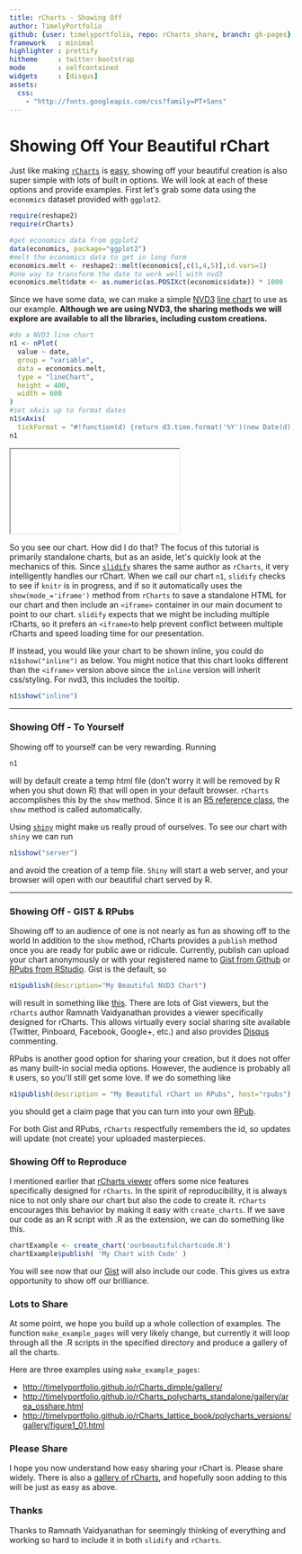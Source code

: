```yaml
---
title: rCharts - Showing Off
author: TimelyPortfolio
github: {user: timelyportfolio, repo: rCharts_share, branch: gh-pages}
framework   : minimal
highlighter : prettify
hitheme     : twitter-bootstrap
mode        : selfcontained
widgets     : [disqus]
assets:
  css: 
    - "http://fonts.googleapis.com/css?family=PT+Sans"
---
```


# Showing Off Your Beautiful rChart
  
<!-- AddThis Smart Layers BEGIN -->
<!-- Go to http://www.addthis.com/get/smart-layers to customize -->
<script type="text/javascript" src="//s7.addthis.com/js/300/addthis_widget.js#pubid=ra-4fdfcfd4773d48d3"></script>
<script type="text/javascript">
  addthis.layers({
    'theme' : 'transparent',
    'share' : {
      'position' : 'left',
      'numPreferredServices' : 5
    }   
  });
</script>
<!-- AddThis Smart Layers END -->





Just like making [`rCharts`](http://rcharts.io/site) is [easy](http://ramnathv.github.io/rCharts/), showing off your beautiful creation is also super simple with lots of built in options.  We will look at each of these options and provide examples.  First let's grab some data using the `economics` dataset provided with `ggplot2`.


```r
require(reshape2)
require(rCharts)

#get economics data from ggplot2
data(economics, package="ggplot2")
#melt the economics data to get in long form
economics.melt <- reshape2::melt(economics[,c(1,4,5)],id.vars=1)
#one way to transform the date to work well with nvd3
economics.melt$date <- as.numeric(as.POSIXct(economics$date)) * 1000
```


Since we have some data, we can make a simple [NVD3](http://nvd3.org) [line chart](http://nvd3.org/ghpages/line.html) to use as our example.  **Although we are using NVD3, the sharing methods we will explore are available to all the libraries, including custom creations.**


```r
#do a NVD3 line chart
n1 <- nPlot(
  value ~ date,
  group = "variable",
  data = economics.melt,
  type = "lineChart",
  height = 400,
  width = 600
)
#set xAxis up to format dates
n1$xAxis(
  tickFormat = "#!function(d) {return d3.time.format('%Y')(new Date(d))}!#")
n1
```

<iframe src=assets/fig/unnamed-chunk-3.html seamless></iframe>


So you see our chart.  How did I do that?  The focus of this tutorial is primarily standalone charts, but as an aside, let's quickly look at the mechanics of this.  Since [`slidify`](http://slidify.org) shares the same author as `rCharts`, it very intelligently handles our rChart.  When we call our chart `n1`, `slidify` checks to see if `knitr` is in progress, and if so it automatically uses the `show(mode_='iframe')` method from `rCharts` to save a standalone HTML for our chart and then include an `<iframe>` container in our main document to point to our chart.  `slidify` expects that we might be including multiple rCharts, so it prefers an `<iframe>`to help prevent conflict between multiple rCharts and speed loading time for our presentation.

If instead, you would like your chart to be shown inline, you could do `n1$show("inline")` as below.  You might notice that this chart looks different than the `<iframe>` version above since the `inline` version will inherit css/styling.  For nvd3, this includes the tooltip.


```r
n1$show("inline")
```


<div id = 'chart5c83da6b55' class = 'rChart nvd3'></div>
<script type='text/javascript'>
 $(document).ready(function(){
      drawchart5c83da6b55()
    });
    function drawchart5c83da6b55(){  
      var opts = {
 "dom": "chart5c83da6b55",
"width":    600,
"height":    400,
"x": "date",
"y": "value",
"group": "variable",
"type": "lineChart",
"id": "chart5c83da6b55" 
},
        data = [{"date":-79142400000,"variable":"psavert","value":9.8},{"date":-76464000000,"variable":"psavert","value":9.8},{"date":-73785600000,"variable":"psavert","value":9},{"date":-71193600000,"variable":"psavert","value":9.8},{"date":-68515200000,"variable":"psavert","value":9.7},{"date":-65923200000,"variable":"psavert","value":9.4},{"date":-63244800000,"variable":"psavert","value":9},{"date":-60566400000,"variable":"psavert","value":9.5},{"date":-58060800000,"variable":"psavert","value":8.9},{"date":-55382400000,"variable":"psavert","value":9.6},{"date":-52790400000,"variable":"psavert","value":9.3},{"date":-50112000000,"variable":"psavert","value":8.9},{"date":-47520000000,"variable":"psavert","value":7.8},{"date":-44841600000,"variable":"psavert","value":7.6},{"date":-42163200000,"variable":"psavert","value":7.6},{"date":-39571200000,"variable":"psavert","value":7.8},{"date":-36892800000,"variable":"psavert","value":7.6},{"date":-34300800000,"variable":"psavert","value":8.1},{"date":-31622400000,"variable":"psavert","value":7.1},{"date":-28944000000,"variable":"psavert","value":6.5},{"date":-26524800000,"variable":"psavert","value":7},{"date":-23846400000,"variable":"psavert","value":6.6},{"date":-21254400000,"variable":"psavert","value":7},{"date":-18576000000,"variable":"psavert","value":7.9},{"date":-15984000000,"variable":"psavert","value":8.7},{"date":-13305600000,"variable":"psavert","value":8.5},{"date":-10627200000,"variable":"psavert","value":8.5},{"date":-8035200000,"variable":"psavert","value":8.3},{"date":-5356800000,"variable":"psavert","value":8.5},{"date":-2764800000,"variable":"psavert","value":8.6},{"date":-86400000,"variable":"psavert","value":8.3},{"date":2592000000,"variable":"psavert","value":8.1},{"date":5011200000,"variable":"psavert","value":8.8},{"date":7689600000,"variable":"psavert","value":10.5},{"date":10281600000,"variable":"psavert","value":9.4},{"date":12960000000,"variable":"psavert","value":8.7},{"date":15552000000,"variable":"psavert","value":10},{"date":18230400000,"variable":"psavert","value":10},{"date":20908800000,"variable":"psavert","value":9.8},{"date":23500800000,"variable":"psavert","value":9.8},{"date":26179200000,"variable":"psavert","value":10.1},{"date":28771200000,"variable":"psavert","value":9.7},{"date":31449600000,"variable":"psavert","value":10},{"date":34128000000,"variable":"psavert","value":9.9},{"date":36547200000,"variable":"psavert","value":10.2},{"date":39225600000,"variable":"psavert","value":9.9},{"date":41817600000,"variable":"psavert","value":10.2},{"date":44496000000,"variable":"psavert","value":11.4},{"date":47088000000,"variable":"psavert","value":10.4},{"date":49766400000,"variable":"psavert","value":10.3},{"date":52444800000,"variable":"psavert","value":9.7},{"date":55036800000,"variable":"psavert","value":9.6},{"date":57715200000,"variable":"psavert","value":9.5},{"date":60307200000,"variable":"psavert","value":9.5},{"date":62985600000,"variable":"psavert","value":9.1},{"date":65664000000,"variable":"psavert","value":9.4},{"date":68169600000,"variable":"psavert","value":8.2},{"date":70848000000,"variable":"psavert","value":8.3},{"date":73440000000,"variable":"psavert","value":8.5},{"date":76118400000,"variable":"psavert","value":7.2},{"date":78710400000,"variable":"psavert","value":8.2},{"date":81388800000,"variable":"psavert","value":8.6},{"date":84067200000,"variable":"psavert","value":8.8},{"date":86659200000,"variable":"psavert","value":9.5},{"date":89337600000,"variable":"psavert","value":10.2},{"date":91929600000,"variable":"psavert","value":10.3},{"date":94608000000,"variable":"psavert","value":9.1},{"date":97286400000,"variable":"psavert","value":9.5},{"date":99705600000,"variable":"psavert","value":9.7},{"date":102384000000,"variable":"psavert","value":10},{"date":104976000000,"variable":"psavert","value":10.2},{"date":107654400000,"variable":"psavert","value":10.7},{"date":110246400000,"variable":"psavert","value":10.2},{"date":112924800000,"variable":"psavert","value":11},{"date":115603200000,"variable":"psavert","value":10.2},{"date":118195200000,"variable":"psavert","value":11.5},{"date":120873600000,"variable":"psavert","value":11.6},{"date":123465600000,"variable":"psavert","value":12},{"date":126144000000,"variable":"psavert","value":11.6},{"date":128822400000,"variable":"psavert","value":11.4},{"date":131241600000,"variable":"psavert","value":10.6},{"date":133920000000,"variable":"psavert","value":10.2},{"date":136512000000,"variable":"psavert","value":10},{"date":139190400000,"variable":"psavert","value":10.2},{"date":141782400000,"variable":"psavert","value":10.6},{"date":144460800000,"variable":"psavert","value":9.5},{"date":147139200000,"variable":"psavert","value":10.2},{"date":149731200000,"variable":"psavert","value":10.7},{"date":152409600000,"variable":"psavert","value":11.1},{"date":155001600000,"variable":"psavert","value":11.1},{"date":157680000000,"variable":"psavert","value":10.3},{"date":160358400000,"variable":"psavert","value":9.5},{"date":162777600000,"variable":"psavert","value":9.7},{"date":165456000000,"variable":"psavert","value":11.3},{"date":168048000000,"variable":"psavert","value":14.6},{"date":170726400000,"variable":"psavert","value":11.4},{"date":173318400000,"variable":"psavert","value":9.7},{"date":175996800000,"variable":"psavert","value":10.1},{"date":178675200000,"variable":"psavert","value":10.2},{"date":181267200000,"variable":"psavert","value":10.7},{"date":183945600000,"variable":"psavert","value":10},{"date":186537600000,"variable":"psavert","value":9.3},{"date":189216000000,"variable":"psavert","value":9.2},{"date":191894400000,"variable":"psavert","value":9.9},{"date":194400000000,"variable":"psavert","value":9.8},{"date":197078400000,"variable":"psavert","value":9.4},{"date":199670400000,"variable":"psavert","value":10.1},{"date":202348800000,"variable":"psavert","value":9.2},{"date":204940800000,"variable":"psavert","value":9.5},{"date":207619200000,"variable":"psavert","value":9.6},{"date":210297600000,"variable":"psavert","value":9.3},{"date":212889600000,"variable":"psavert","value":9},{"date":215568000000,"variable":"psavert","value":9.4},{"date":218160000000,"variable":"psavert","value":8.4},{"date":220838400000,"variable":"psavert","value":8.5},{"date":223516800000,"variable":"psavert","value":7.1},{"date":225936000000,"variable":"psavert","value":8.4},{"date":228614400000,"variable":"psavert","value":8.4},{"date":231206400000,"variable":"psavert","value":8.3},{"date":233884800000,"variable":"psavert","value":8.7},{"date":236476800000,"variable":"psavert","value":8.6},{"date":239155200000,"variable":"psavert","value":9},{"date":241833600000,"variable":"psavert","value":9.3},{"date":244425600000,"variable":"psavert","value":9.4},{"date":247104000000,"variable":"psavert","value":9.4},{"date":249696000000,"variable":"psavert","value":9.4},{"date":252374400000,"variable":"psavert","value":9.9},{"date":255052800000,"variable":"psavert","value":9.1},{"date":257472000000,"variable":"psavert","value":9.1},{"date":260150400000,"variable":"psavert","value":8.9},{"date":262742400000,"variable":"psavert","value":8.5},{"date":265420800000,"variable":"psavert","value":8.1},{"date":268012800000,"variable":"psavert","value":9.1},{"date":270691200000,"variable":"psavert","value":8.5},{"date":273369600000,"variable":"psavert","value":8.8},{"date":275961600000,"variable":"psavert","value":8.9},{"date":278640000000,"variable":"psavert","value":8.8},{"date":281232000000,"variable":"psavert","value":8.7},{"date":283910400000,"variable":"psavert","value":9.4},{"date":286588800000,"variable":"psavert","value":9.3},{"date":289008000000,"variable":"psavert","value":9.5},{"date":291686400000,"variable":"psavert","value":9.2},{"date":294278400000,"variable":"psavert","value":8.8},{"date":296956800000,"variable":"psavert","value":8.4},{"date":299548800000,"variable":"psavert","value":9.1},{"date":302227200000,"variable":"psavert","value":8.3},{"date":304905600000,"variable":"psavert","value":7.9},{"date":307497600000,"variable":"psavert","value":8.7},{"date":310176000000,"variable":"psavert","value":8.8},{"date":312768000000,"variable":"psavert","value":9.3},{"date":315446400000,"variable":"psavert","value":9.3},{"date":318124800000,"variable":"psavert","value":9.6},{"date":320630400000,"variable":"psavert","value":9.7},{"date":323308800000,"variable":"psavert","value":10.1},{"date":325900800000,"variable":"psavert","value":10},{"date":328579200000,"variable":"psavert","value":9.7},{"date":331171200000,"variable":"psavert","value":9.8},{"date":333849600000,"variable":"psavert","value":9.8},{"date":336528000000,"variable":"psavert","value":10.3},{"date":339120000000,"variable":"psavert","value":10.4},{"date":341798400000,"variable":"psavert","value":10.9},{"date":344390400000,"variable":"psavert","value":10.7},{"date":347068800000,"variable":"psavert","value":9.9},{"date":349747200000,"variable":"psavert","value":9.8},{"date":352166400000,"variable":"psavert","value":9.7},{"date":354844800000,"variable":"psavert","value":9.8},{"date":357436800000,"variable":"psavert","value":10},{"date":360115200000,"variable":"psavert","value":9.9},{"date":362707200000,"variable":"psavert","value":11.4},{"date":365385600000,"variable":"psavert","value":11.2},{"date":368064000000,"variable":"psavert","value":11.7},{"date":370656000000,"variable":"psavert","value":12.5},{"date":373334400000,"variable":"psavert","value":12.5},{"date":375926400000,"variable":"psavert","value":11.7},{"date":378604800000,"variable":"psavert","value":11.9},{"date":381283200000,"variable":"psavert","value":11.3},{"date":383702400000,"variable":"psavert","value":11.5},{"date":386380800000,"variable":"psavert","value":12.2},{"date":388972800000,"variable":"psavert","value":11.6},{"date":391651200000,"variable":"psavert","value":11.5},{"date":394243200000,"variable":"psavert","value":11.9},{"date":396921600000,"variable":"psavert","value":11.7},{"date":399600000000,"variable":"psavert","value":10.8},{"date":402192000000,"variable":"psavert","value":10.3},{"date":404870400000,"variable":"psavert","value":9.9},{"date":407462400000,"variable":"psavert","value":9.7},{"date":410140800000,"variable":"psavert","value":9.9},{"date":412819200000,"variable":"psavert","value":10},{"date":415238400000,"variable":"psavert","value":9.5},{"date":417916800000,"variable":"psavert","value":9.1},{"date":420508800000,"variable":"psavert","value":8.9},{"date":423187200000,"variable":"psavert","value":8.1},{"date":425779200000,"variable":"psavert","value":8.6},{"date":428457600000,"variable":"psavert","value":8},{"date":431136000000,"variable":"psavert","value":8.5},{"date":433728000000,"variable":"psavert","value":8.6},{"date":436406400000,"variable":"psavert","value":9.2},{"date":438998400000,"variable":"psavert","value":9.1},{"date":441676800000,"variable":"psavert","value":9.4},{"date":444355200000,"variable":"psavert","value":10.8},{"date":446860800000,"variable":"psavert","value":10.6},{"date":449539200000,"variable":"psavert","value":10.8},{"date":452131200000,"variable":"psavert","value":10.5},{"date":454809600000,"variable":"psavert","value":10.6},{"date":457401600000,"variable":"psavert","value":11.4},{"date":460080000000,"variable":"psavert","value":11.3},{"date":462758400000,"variable":"psavert","value":11.2},{"date":465350400000,"variable":"psavert","value":11.4},{"date":468028800000,"variable":"psavert","value":10.6},{"date":470620800000,"variable":"psavert","value":11},{"date":473299200000,"variable":"psavert","value":10.3},{"date":475977600000,"variable":"psavert","value":9.1},{"date":478396800000,"variable":"psavert","value":8.7},{"date":481075200000,"variable":"psavert","value":10.1},{"date":483667200000,"variable":"psavert","value":11.1},{"date":486345600000,"variable":"psavert","value":9.5},{"date":488937600000,"variable":"psavert","value":8.9},{"date":491616000000,"variable":"psavert","value":8},{"date":494294400000,"variable":"psavert","value":6.8},{"date":496886400000,"variable":"psavert","value":8.9},{"date":499564800000,"variable":"psavert","value":8.5},{"date":502156800000,"variable":"psavert","value":8.3},{"date":504835200000,"variable":"psavert","value":8.2},{"date":507513600000,"variable":"psavert","value":8.9},{"date":509932800000,"variable":"psavert","value":9.5},{"date":512611200000,"variable":"psavert","value":9.1},{"date":515203200000,"variable":"psavert","value":8.7},{"date":517881600000,"variable":"psavert","value":8.9},{"date":520473600000,"variable":"psavert","value":8.6},{"date":523152000000,"variable":"psavert","value":8.3},{"date":525830400000,"variable":"psavert","value":6.4},{"date":528422400000,"variable":"psavert","value":7.5},{"date":531100800000,"variable":"psavert","value":8.1},{"date":533692800000,"variable":"psavert","value":5.9},{"date":536371200000,"variable":"psavert","value":8.8},{"date":539049600000,"variable":"psavert","value":7.6},{"date":541468800000,"variable":"psavert","value":7.7},{"date":544147200000,"variable":"psavert","value":3.5},{"date":546739200000,"variable":"psavert","value":7.2},{"date":549417600000,"variable":"psavert","value":6.7},{"date":552009600000,"variable":"psavert","value":6.5},{"date":554688000000,"variable":"psavert","value":6.2},{"date":557366400000,"variable":"psavert","value":6.7},{"date":559958400000,"variable":"psavert","value":7.4},{"date":562636800000,"variable":"psavert","value":7.6},{"date":565228800000,"variable":"psavert","value":7.7},{"date":567907200000,"variable":"psavert","value":7},{"date":570585600000,"variable":"psavert","value":7.5},{"date":573091200000,"variable":"psavert","value":7.2},{"date":575769600000,"variable":"psavert","value":7.6},{"date":578361600000,"variable":"psavert","value":7.2},{"date":581040000000,"variable":"psavert","value":7.3},{"date":583632000000,"variable":"psavert","value":7.5},{"date":586310400000,"variable":"psavert","value":7.2},{"date":588988800000,"variable":"psavert","value":7.5},{"date":591580800000,"variable":"psavert","value":7.2},{"date":594259200000,"variable":"psavert","value":7},{"date":596851200000,"variable":"psavert","value":7.2},{"date":599529600000,"variable":"psavert","value":7.6},{"date":602208000000,"variable":"psavert","value":7.9},{"date":604627200000,"variable":"psavert","value":8.3},{"date":607305600000,"variable":"psavert","value":7.3},{"date":609897600000,"variable":"psavert","value":7},{"date":612576000000,"variable":"psavert","value":7.1},{"date":615168000000,"variable":"psavert","value":7.1},{"date":617846400000,"variable":"psavert","value":6.4},{"date":620524800000,"variable":"psavert","value":6.6},{"date":623116800000,"variable":"psavert","value":6.8},{"date":625795200000,"variable":"psavert","value":7.2},{"date":628387200000,"variable":"psavert","value":6.5},{"date":631065600000,"variable":"psavert","value":6.6},{"date":633744000000,"variable":"psavert","value":7.3},{"date":636163200000,"variable":"psavert","value":7},{"date":638841600000,"variable":"psavert","value":7.3},{"date":641433600000,"variable":"psavert","value":7.2},{"date":644112000000,"variable":"psavert","value":7.1},{"date":646704000000,"variable":"psavert","value":7.2},{"date":649382400000,"variable":"psavert","value":6.7},{"date":652060800000,"variable":"psavert","value":6.7},{"date":654652800000,"variable":"psavert","value":6.6},{"date":657331200000,"variable":"psavert","value":6.7},{"date":659923200000,"variable":"psavert","value":7.3},{"date":662601600000,"variable":"psavert","value":7.9},{"date":665280000000,"variable":"psavert","value":7.5},{"date":667699200000,"variable":"psavert","value":6.6},{"date":670377600000,"variable":"psavert","value":7.1},{"date":672969600000,"variable":"psavert","value":6.9},{"date":675648000000,"variable":"psavert","value":7.4},{"date":678240000000,"variable":"psavert","value":6.8},{"date":680918400000,"variable":"psavert","value":7},{"date":683596800000,"variable":"psavert","value":7.2},{"date":686188800000,"variable":"psavert","value":7.5},{"date":688867200000,"variable":"psavert","value":7.3},{"date":691459200000,"variable":"psavert","value":7.9},{"date":694137600000,"variable":"psavert","value":7.4},{"date":696816000000,"variable":"psavert","value":7.9},{"date":699321600000,"variable":"psavert","value":7.9},{"date":702000000000,"variable":"psavert","value":8},{"date":704592000000,"variable":"psavert","value":7.9},{"date":707270400000,"variable":"psavert","value":7.8},{"date":709862400000,"variable":"psavert","value":7.5},{"date":712540800000,"variable":"psavert","value":7.6},{"date":715219200000,"variable":"psavert","value":6.9},{"date":717811200000,"variable":"psavert","value":7.1},{"date":720489600000,"variable":"psavert","value":7},{"date":723081600000,"variable":"psavert","value":9.4},{"date":725760000000,"variable":"psavert","value":5.8},{"date":728438400000,"variable":"psavert","value":5.6},{"date":730857600000,"variable":"psavert","value":5.6},{"date":733536000000,"variable":"psavert","value":6.4},{"date":736128000000,"variable":"psavert","value":6.3},{"date":738806400000,"variable":"psavert","value":5.9},{"date":741398400000,"variable":"psavert","value":5.4},{"date":744076800000,"variable":"psavert","value":5.6},{"date":746755200000,"variable":"psavert","value":5},{"date":749347200000,"variable":"psavert","value":5},{"date":752025600000,"variable":"psavert","value":5},{"date":754617600000,"variable":"psavert","value":7.6},{"date":757296000000,"variable":"psavert","value":4},{"date":759974400000,"variable":"psavert","value":3.9},{"date":762393600000,"variable":"psavert","value":4.3},{"date":765072000000,"variable":"psavert","value":4.2},{"date":767664000000,"variable":"psavert","value":5.8},{"date":770342400000,"variable":"psavert","value":5.1},{"date":772934400000,"variable":"psavert","value":5.1},{"date":775612800000,"variable":"psavert","value":4.7},{"date":778291200000,"variable":"psavert","value":5},{"date":780883200000,"variable":"psavert","value":5.3},{"date":783561600000,"variable":"psavert","value":5.2},{"date":786153600000,"variable":"psavert","value":5.3},{"date":788832000000,"variable":"psavert","value":5.6},{"date":791510400000,"variable":"psavert","value":5.9},{"date":793929600000,"variable":"psavert","value":5.5},{"date":796608000000,"variable":"psavert","value":4.8},{"date":799200000000,"variable":"psavert","value":4.9},{"date":801878400000,"variable":"psavert","value":4.4},{"date":804470400000,"variable":"psavert","value":4.6},{"date":807148800000,"variable":"psavert","value":4.1},{"date":809827200000,"variable":"psavert","value":4.1},{"date":812419200000,"variable":"psavert","value":4.4},{"date":815097600000,"variable":"psavert","value":3.9},{"date":817689600000,"variable":"psavert","value":3.6},{"date":820368000000,"variable":"psavert","value":4.2},{"date":823046400000,"variable":"psavert","value":4.3},{"date":825552000000,"variable":"psavert","value":4.2},{"date":828230400000,"variable":"psavert","value":3.1},{"date":830822400000,"variable":"psavert","value":4.1},{"date":833500800000,"variable":"psavert","value":4.5},{"date":836092800000,"variable":"psavert","value":4.1},{"date":838771200000,"variable":"psavert","value":4.1},{"date":841449600000,"variable":"psavert","value":4.1},{"date":844041600000,"variable":"psavert","value":3.8},{"date":846720000000,"variable":"psavert","value":3.8},{"date":849312000000,"variable":"psavert","value":3.8},{"date":851990400000,"variable":"psavert","value":3.7},{"date":854668800000,"variable":"psavert","value":3.5},{"date":857088000000,"variable":"psavert","value":3.7},{"date":859766400000,"variable":"psavert","value":3.8},{"date":862358400000,"variable":"psavert","value":4},{"date":865036800000,"variable":"psavert","value":3.9},{"date":867628800000,"variable":"psavert","value":3.3},{"date":870307200000,"variable":"psavert","value":3.3},{"date":872985600000,"variable":"psavert","value":3.6},{"date":875577600000,"variable":"psavert","value":3.5},{"date":878256000000,"variable":"psavert","value":3.7},{"date":880848000000,"variable":"psavert","value":3.8},{"date":883526400000,"variable":"psavert","value":4.6},{"date":886204800000,"variable":"psavert","value":4.6},{"date":888624000000,"variable":"psavert","value":4.7},{"date":891302400000,"variable":"psavert","value":4.7},{"date":893894400000,"variable":"psavert","value":4.4},{"date":896572800000,"variable":"psavert","value":4.4},{"date":899164800000,"variable":"psavert","value":4.5},{"date":901843200000,"variable":"psavert","value":4.3},{"date":904521600000,"variable":"psavert","value":4.2},{"date":907113600000,"variable":"psavert","value":3.9},{"date":909792000000,"variable":"psavert","value":4},{"date":912384000000,"variable":"psavert","value":3.5},{"date":915062400000,"variable":"psavert","value":4},{"date":917740800000,"variable":"psavert","value":3.7},{"date":920160000000,"variable":"psavert","value":3.3},{"date":922838400000,"variable":"psavert","value":2.5},{"date":925430400000,"variable":"psavert","value":2.1},{"date":928108800000,"variable":"psavert","value":2.1},{"date":930700800000,"variable":"psavert","value":1.9},{"date":933379200000,"variable":"psavert","value":1.8},{"date":936057600000,"variable":"psavert","value":1.4},{"date":938649600000,"variable":"psavert","value":2},{"date":941328000000,"variable":"psavert","value":2.1},{"date":943920000000,"variable":"psavert","value":1.6},{"date":946598400000,"variable":"psavert","value":2.9},{"date":949276800000,"variable":"psavert","value":2.4},{"date":951782400000,"variable":"psavert","value":2},{"date":954460800000,"variable":"psavert","value":2.4},{"date":957052800000,"variable":"psavert","value":2.4},{"date":959731200000,"variable":"psavert","value":2.5},{"date":962323200000,"variable":"psavert","value":2.9},{"date":965001600000,"variable":"psavert","value":2.8},{"date":967680000000,"variable":"psavert","value":2.2},{"date":970272000000,"variable":"psavert","value":2.3},{"date":972950400000,"variable":"psavert","value":2.1},{"date":975542400000,"variable":"psavert","value":1.5},{"date":978220800000,"variable":"psavert","value":1.9},{"date":980899200000,"variable":"psavert","value":1.7},{"date":983318400000,"variable":"psavert","value":2},{"date":985996800000,"variable":"psavert","value":1.6},{"date":988588800000,"variable":"psavert","value":1},{"date":991267200000,"variable":"psavert","value":1.1},{"date":993859200000,"variable":"psavert","value":2.4},{"date":996537600000,"variable":"psavert","value":3.7},{"date":999216000000,"variable":"psavert","value":4.2},{"date":1001808000000,"variable":"psavert","value":-0.2},{"date":1004486400000,"variable":"psavert","value":0.7},{"date":1007078400000,"variable":"psavert","value":1.1},{"date":1009756800000,"variable":"psavert","value":2.9},{"date":1012435200000,"variable":"psavert","value":2.8},{"date":1014854400000,"variable":"psavert","value":3},{"date":1017532800000,"variable":"psavert","value":2.6},{"date":1020124800000,"variable":"psavert","value":3.1},{"date":1022803200000,"variable":"psavert","value":2.8},{"date":1025395200000,"variable":"psavert","value":1.9},{"date":1028073600000,"variable":"psavert","value":1.7},{"date":1030752000000,"variable":"psavert","value":2.2},{"date":1033344000000,"variable":"psavert","value":2},{"date":1036022400000,"variable":"psavert","value":1.8},{"date":1038614400000,"variable":"psavert","value":1.5},{"date":1041292800000,"variable":"psavert","value":1.8},{"date":1043971200000,"variable":"psavert","value":2},{"date":1046390400000,"variable":"psavert","value":1.7},{"date":1049068800000,"variable":"psavert","value":2},{"date":1051660800000,"variable":"psavert","value":2.3},{"date":1054339200000,"variable":"psavert","value":2.1},{"date":1056931200000,"variable":"psavert","value":2.8},{"date":1059609600000,"variable":"psavert","value":2.5},{"date":1062288000000,"variable":"psavert","value":1.7},{"date":1064880000000,"variable":"psavert","value":2.1},{"date":1067558400000,"variable":"psavert","value":2.2},{"date":1070150400000,"variable":"psavert","value":2.4},{"date":1072828800000,"variable":"psavert","value":2.1},{"date":1075507200000,"variable":"psavert","value":2.3},{"date":1078012800000,"variable":"psavert","value":2},{"date":1080691200000,"variable":"psavert","value":2.2},{"date":1083283200000,"variable":"psavert","value":1.5},{"date":1085961600000,"variable":"psavert","value":2.1},{"date":1088553600000,"variable":"psavert","value":1.7},{"date":1091232000000,"variable":"psavert","value":2},{"date":1093910400000,"variable":"psavert","value":1.2},{"date":1096502400000,"variable":"psavert","value":1.4},{"date":1099180800000,"variable":"psavert","value":1.2},{"date":1101772800000,"variable":"psavert","value":4.3},{"date":1104451200000,"variable":"psavert","value":0.9},{"date":1107129600000,"variable":"psavert","value":0.6},{"date":1109548800000,"variable":"psavert","value":0.2},{"date":1112227200000,"variable":"psavert","value":-0.4},{"date":1114819200000,"variable":"psavert","value":-0.1},{"date":1117497600000,"variable":"psavert","value":-0.5},{"date":1120089600000,"variable":"psavert","value":-0.9},{"date":1122768000000,"variable":"psavert","value":-3},{"date":1125446400000,"variable":"psavert","value":-0.5},{"date":1128038400000,"variable":"psavert","value":-0.3},{"date":1130716800000,"variable":"psavert","value":-0.3},{"date":1133308800000,"variable":"psavert","value":-0.3},{"date":1135987200000,"variable":"psavert","value":-0.3},{"date":1138665600000,"variable":"psavert","value":-0.3},{"date":1141084800000,"variable":"psavert","value":-0.4},{"date":1143763200000,"variable":"psavert","value":-1},{"date":1146355200000,"variable":"psavert","value":-1.6},{"date":1149033600000,"variable":"psavert","value":-1.5},{"date":1151625600000,"variable":"psavert","value":-1.7},{"date":1154304000000,"variable":"psavert","value":-1.5},{"date":1156982400000,"variable":"psavert","value":-1},{"date":1159574400000,"variable":"psavert","value":-0.8},{"date":1162252800000,"variable":"psavert","value":-0.9},{"date":1164844800000,"variable":"psavert","value":-1.1},{"date":1167523200000,"variable":"psavert","value":-0.9},{"date":1170201600000,"variable":"psavert","value":-1},{"date":1172620800000,"variable":"psavert","value":-0.7},{"date":1175299200000,"variable":"psavert","value":-1.3},{"date":-79142400000,"variable":"uempmed","value":4.5},{"date":-76464000000,"variable":"uempmed","value":4.7},{"date":-73785600000,"variable":"uempmed","value":4.6},{"date":-71193600000,"variable":"uempmed","value":4.9},{"date":-68515200000,"variable":"uempmed","value":4.7},{"date":-65923200000,"variable":"uempmed","value":4.8},{"date":-63244800000,"variable":"uempmed","value":5.1},{"date":-60566400000,"variable":"uempmed","value":4.5},{"date":-58060800000,"variable":"uempmed","value":4.1},{"date":-55382400000,"variable":"uempmed","value":4.6},{"date":-52790400000,"variable":"uempmed","value":4.4},{"date":-50112000000,"variable":"uempmed","value":4.4},{"date":-47520000000,"variable":"uempmed","value":4.5},{"date":-44841600000,"variable":"uempmed","value":4.2},{"date":-42163200000,"variable":"uempmed","value":4.6},{"date":-39571200000,"variable":"uempmed","value":4.8},{"date":-36892800000,"variable":"uempmed","value":4.4},{"date":-34300800000,"variable":"uempmed","value":4.4},{"date":-31622400000,"variable":"uempmed","value":4.4},{"date":-28944000000,"variable":"uempmed","value":4.9},{"date":-26524800000,"variable":"uempmed","value":4},{"date":-23846400000,"variable":"uempmed","value":4},{"date":-21254400000,"variable":"uempmed","value":4.2},{"date":-18576000000,"variable":"uempmed","value":4.4},{"date":-15984000000,"variable":"uempmed","value":4.4},{"date":-13305600000,"variable":"uempmed","value":4.4},{"date":-10627200000,"variable":"uempmed","value":4.7},{"date":-8035200000,"variable":"uempmed","value":4.5},{"date":-5356800000,"variable":"uempmed","value":4.8},{"date":-2764800000,"variable":"uempmed","value":4.6},{"date":-86400000,"variable":"uempmed","value":4.6},{"date":2592000000,"variable":"uempmed","value":4.5},{"date":5011200000,"variable":"uempmed","value":4.6},{"date":7689600000,"variable":"uempmed","value":4.1},{"date":10281600000,"variable":"uempmed","value":4.7},{"date":12960000000,"variable":"uempmed","value":4.9},{"date":15552000000,"variable":"uempmed","value":5.1},{"date":18230400000,"variable":"uempmed","value":5.4},{"date":20908800000,"variable":"uempmed","value":5.2},{"date":23500800000,"variable":"uempmed","value":5.2},{"date":26179200000,"variable":"uempmed","value":5.6},{"date":28771200000,"variable":"uempmed","value":5.9},{"date":31449600000,"variable":"uempmed","value":6.2},{"date":34128000000,"variable":"uempmed","value":6.3},{"date":36547200000,"variable":"uempmed","value":6.4},{"date":39225600000,"variable":"uempmed","value":6.5},{"date":41817600000,"variable":"uempmed","value":6.7},{"date":44496000000,"variable":"uempmed","value":5.7},{"date":47088000000,"variable":"uempmed","value":6.2},{"date":49766400000,"variable":"uempmed","value":6.4},{"date":52444800000,"variable":"uempmed","value":5.8},{"date":55036800000,"variable":"uempmed","value":6.5},{"date":57715200000,"variable":"uempmed","value":6.4},{"date":60307200000,"variable":"uempmed","value":6.2},{"date":62985600000,"variable":"uempmed","value":6.2},{"date":65664000000,"variable":"uempmed","value":6.6},{"date":68169600000,"variable":"uempmed","value":6.6},{"date":70848000000,"variable":"uempmed","value":6.7},{"date":73440000000,"variable":"uempmed","value":6.6},{"date":76118400000,"variable":"uempmed","value":5.4},{"date":78710400000,"variable":"uempmed","value":6.1},{"date":81388800000,"variable":"uempmed","value":6},{"date":84067200000,"variable":"uempmed","value":5.6},{"date":86659200000,"variable":"uempmed","value":5.7},{"date":89337600000,"variable":"uempmed","value":5.7},{"date":91929600000,"variable":"uempmed","value":6.1},{"date":94608000000,"variable":"uempmed","value":5.7},{"date":97286400000,"variable":"uempmed","value":5.2},{"date":99705600000,"variable":"uempmed","value":5.5},{"date":102384000000,"variable":"uempmed","value":5},{"date":104976000000,"variable":"uempmed","value":4.9},{"date":107654400000,"variable":"uempmed","value":5},{"date":110246400000,"variable":"uempmed","value":5.2},{"date":112924800000,"variable":"uempmed","value":4.9},{"date":115603200000,"variable":"uempmed","value":5.4},{"date":118195200000,"variable":"uempmed","value":5.5},{"date":120873600000,"variable":"uempmed","value":5.1},{"date":123465600000,"variable":"uempmed","value":4.7},{"date":126144000000,"variable":"uempmed","value":5},{"date":128822400000,"variable":"uempmed","value":5.1},{"date":131241600000,"variable":"uempmed","value":4.8},{"date":133920000000,"variable":"uempmed","value":5},{"date":136512000000,"variable":"uempmed","value":4.6},{"date":139190400000,"variable":"uempmed","value":5.3},{"date":141782400000,"variable":"uempmed","value":5.7},{"date":144460800000,"variable":"uempmed","value":5},{"date":147139200000,"variable":"uempmed","value":5.3},{"date":149731200000,"variable":"uempmed","value":5.5},{"date":152409600000,"variable":"uempmed","value":5.2},{"date":155001600000,"variable":"uempmed","value":5.7},{"date":157680000000,"variable":"uempmed","value":6.3},{"date":160358400000,"variable":"uempmed","value":7.1},{"date":162777600000,"variable":"uempmed","value":7.2},{"date":165456000000,"variable":"uempmed","value":8.7},{"date":168048000000,"variable":"uempmed","value":9.4},{"date":170726400000,"variable":"uempmed","value":8.8},{"date":173318400000,"variable":"uempmed","value":8.6},{"date":175996800000,"variable":"uempmed","value":9.2},{"date":178675200000,"variable":"uempmed","value":9.2},{"date":181267200000,"variable":"uempmed","value":8.6},{"date":183945600000,"variable":"uempmed","value":9.5},{"date":186537600000,"variable":"uempmed","value":9},{"date":189216000000,"variable":"uempmed","value":9},{"date":191894400000,"variable":"uempmed","value":8.2},{"date":194400000000,"variable":"uempmed","value":8.7},{"date":197078400000,"variable":"uempmed","value":8.2},{"date":199670400000,"variable":"uempmed","value":8.3},{"date":202348800000,"variable":"uempmed","value":7.8},{"date":204940800000,"variable":"uempmed","value":7.7},{"date":207619200000,"variable":"uempmed","value":7.9},{"date":210297600000,"variable":"uempmed","value":7.8},{"date":212889600000,"variable":"uempmed","value":7.7},{"date":215568000000,"variable":"uempmed","value":8.4},{"date":218160000000,"variable":"uempmed","value":8},{"date":220838400000,"variable":"uempmed","value":7.5},{"date":223516800000,"variable":"uempmed","value":7.2},{"date":225936000000,"variable":"uempmed","value":7.2},{"date":228614400000,"variable":"uempmed","value":7.3},{"date":231206400000,"variable":"uempmed","value":7.9},{"date":233884800000,"variable":"uempmed","value":6.2},{"date":236476800000,"variable":"uempmed","value":7.1},{"date":239155200000,"variable":"uempmed","value":7},{"date":241833600000,"variable":"uempmed","value":6.7},{"date":244425600000,"variable":"uempmed","value":6.9},{"date":247104000000,"variable":"uempmed","value":7},{"date":249696000000,"variable":"uempmed","value":6.8},{"date":252374400000,"variable":"uempmed","value":6.5},{"date":255052800000,"variable":"uempmed","value":6.7},{"date":257472000000,"variable":"uempmed","value":6.2},{"date":260150400000,"variable":"uempmed","value":6.1},{"date":262742400000,"variable":"uempmed","value":5.7},{"date":265420800000,"variable":"uempmed","value":6},{"date":268012800000,"variable":"uempmed","value":5.8},{"date":270691200000,"variable":"uempmed","value":5.8},{"date":273369600000,"variable":"uempmed","value":5.6},{"date":275961600000,"variable":"uempmed","value":5.9},{"date":278640000000,"variable":"uempmed","value":5.5},{"date":281232000000,"variable":"uempmed","value":5.6},{"date":283910400000,"variable":"uempmed","value":5.9},{"date":286588800000,"variable":"uempmed","value":5.9},{"date":289008000000,"variable":"uempmed","value":5.9},{"date":291686400000,"variable":"uempmed","value":5.4},{"date":294278400000,"variable":"uempmed","value":5.6},{"date":296956800000,"variable":"uempmed","value":5.6},{"date":299548800000,"variable":"uempmed","value":5.9},{"date":302227200000,"variable":"uempmed","value":4.8},{"date":304905600000,"variable":"uempmed","value":5.5},{"date":307497600000,"variable":"uempmed","value":5.5},{"date":310176000000,"variable":"uempmed","value":5.3},{"date":312768000000,"variable":"uempmed","value":5.7},{"date":315446400000,"variable":"uempmed","value":5.3},{"date":318124800000,"variable":"uempmed","value":5.8},{"date":320630400000,"variable":"uempmed","value":6},{"date":323308800000,"variable":"uempmed","value":5.8},{"date":325900800000,"variable":"uempmed","value":5.7},{"date":328579200000,"variable":"uempmed","value":6.4},{"date":331171200000,"variable":"uempmed","value":7},{"date":333849600000,"variable":"uempmed","value":7.5},{"date":336528000000,"variable":"uempmed","value":7.7},{"date":339120000000,"variable":"uempmed","value":7.5},{"date":341798400000,"variable":"uempmed","value":7.7},{"date":344390400000,"variable":"uempmed","value":7.5},{"date":347068800000,"variable":"uempmed","value":7.4},{"date":349747200000,"variable":"uempmed","value":7.1},{"date":352166400000,"variable":"uempmed","value":7.1},{"date":354844800000,"variable":"uempmed","value":7.4},{"date":357436800000,"variable":"uempmed","value":6.9},{"date":360115200000,"variable":"uempmed","value":6.6},{"date":362707200000,"variable":"uempmed","value":7.1},{"date":365385600000,"variable":"uempmed","value":7.2},{"date":368064000000,"variable":"uempmed","value":6.8},{"date":370656000000,"variable":"uempmed","value":6.8},{"date":373334400000,"variable":"uempmed","value":6.9},{"date":375926400000,"variable":"uempmed","value":6.9},{"date":378604800000,"variable":"uempmed","value":7.1},{"date":381283200000,"variable":"uempmed","value":7.5},{"date":383702400000,"variable":"uempmed","value":7.7},{"date":386380800000,"variable":"uempmed","value":8.1},{"date":388972800000,"variable":"uempmed","value":8.5},{"date":391651200000,"variable":"uempmed","value":9.5},{"date":394243200000,"variable":"uempmed","value":8.5},{"date":396921600000,"variable":"uempmed","value":8.7},{"date":399600000000,"variable":"uempmed","value":9.5},{"date":402192000000,"variable":"uempmed","value":9.7},{"date":404870400000,"variable":"uempmed","value":10},{"date":407462400000,"variable":"uempmed","value":10.2},{"date":410140800000,"variable":"uempmed","value":11.1},{"date":412819200000,"variable":"uempmed","value":9.8},{"date":415238400000,"variable":"uempmed","value":10.4},{"date":417916800000,"variable":"uempmed","value":10.9},{"date":420508800000,"variable":"uempmed","value":12.3},{"date":423187200000,"variable":"uempmed","value":11.3},{"date":425779200000,"variable":"uempmed","value":10.1},{"date":428457600000,"variable":"uempmed","value":9.3},{"date":431136000000,"variable":"uempmed","value":9.3},{"date":433728000000,"variable":"uempmed","value":9.4},{"date":436406400000,"variable":"uempmed","value":9.3},{"date":438998400000,"variable":"uempmed","value":8.7},{"date":441676800000,"variable":"uempmed","value":9.1},{"date":444355200000,"variable":"uempmed","value":8.3},{"date":446860800000,"variable":"uempmed","value":8.3},{"date":449539200000,"variable":"uempmed","value":8.2},{"date":452131200000,"variable":"uempmed","value":9.1},{"date":454809600000,"variable":"uempmed","value":7.5},{"date":457401600000,"variable":"uempmed","value":7.5},{"date":460080000000,"variable":"uempmed","value":7.3},{"date":462758400000,"variable":"uempmed","value":7.6},{"date":465350400000,"variable":"uempmed","value":7.2},{"date":468028800000,"variable":"uempmed","value":7.2},{"date":470620800000,"variable":"uempmed","value":7.3},{"date":473299200000,"variable":"uempmed","value":6.8},{"date":475977600000,"variable":"uempmed","value":7.1},{"date":478396800000,"variable":"uempmed","value":7.1},{"date":481075200000,"variable":"uempmed","value":6.9},{"date":483667200000,"variable":"uempmed","value":6.9},{"date":486345600000,"variable":"uempmed","value":6.6},{"date":488937600000,"variable":"uempmed","value":6.9},{"date":491616000000,"variable":"uempmed","value":7.1},{"date":494294400000,"variable":"uempmed","value":6.9},{"date":496886400000,"variable":"uempmed","value":7.1},{"date":499564800000,"variable":"uempmed","value":7},{"date":502156800000,"variable":"uempmed","value":6.8},{"date":504835200000,"variable":"uempmed","value":6.7},{"date":507513600000,"variable":"uempmed","value":6.9},{"date":509932800000,"variable":"uempmed","value":6.8},{"date":512611200000,"variable":"uempmed","value":6.7},{"date":515203200000,"variable":"uempmed","value":6.8},{"date":517881600000,"variable":"uempmed","value":7},{"date":520473600000,"variable":"uempmed","value":6.9},{"date":523152000000,"variable":"uempmed","value":7.1},{"date":525830400000,"variable":"uempmed","value":7.4},{"date":528422400000,"variable":"uempmed","value":7},{"date":531100800000,"variable":"uempmed","value":7.1},{"date":533692800000,"variable":"uempmed","value":7.1},{"date":536371200000,"variable":"uempmed","value":6.9},{"date":539049600000,"variable":"uempmed","value":6.6},{"date":541468800000,"variable":"uempmed","value":6.6},{"date":544147200000,"variable":"uempmed","value":7.1},{"date":546739200000,"variable":"uempmed","value":6.6},{"date":549417600000,"variable":"uempmed","value":6.5},{"date":552009600000,"variable":"uempmed","value":6.5},{"date":554688000000,"variable":"uempmed","value":6.4},{"date":557366400000,"variable":"uempmed","value":6},{"date":559958400000,"variable":"uempmed","value":6.3},{"date":562636800000,"variable":"uempmed","value":6.2},{"date":565228800000,"variable":"uempmed","value":6},{"date":567907200000,"variable":"uempmed","value":6.2},{"date":570585600000,"variable":"uempmed","value":6.3},{"date":573091200000,"variable":"uempmed","value":6.4},{"date":575769600000,"variable":"uempmed","value":5.9},{"date":578361600000,"variable":"uempmed","value":5.9},{"date":581040000000,"variable":"uempmed","value":5.8},{"date":583632000000,"variable":"uempmed","value":6.1},{"date":586310400000,"variable":"uempmed","value":5.9},{"date":588988800000,"variable":"uempmed","value":5.7},{"date":591580800000,"variable":"uempmed","value":5.6},{"date":594259200000,"variable":"uempmed","value":5.7},{"date":596851200000,"variable":"uempmed","value":5.9},{"date":599529600000,"variable":"uempmed","value":5.6},{"date":602208000000,"variable":"uempmed","value":5.4},{"date":604627200000,"variable":"uempmed","value":5.4},{"date":607305600000,"variable":"uempmed","value":5.4},{"date":609897600000,"variable":"uempmed","value":5.3},{"date":612576000000,"variable":"uempmed","value":5.4},{"date":615168000000,"variable":"uempmed","value":5.6},{"date":617846400000,"variable":"uempmed","value":5},{"date":620524800000,"variable":"uempmed","value":4.9},{"date":623116800000,"variable":"uempmed","value":4.9},{"date":625795200000,"variable":"uempmed","value":4.8},{"date":628387200000,"variable":"uempmed","value":4.9},{"date":631065600000,"variable":"uempmed","value":5.1},{"date":633744000000,"variable":"uempmed","value":5.3},{"date":636163200000,"variable":"uempmed","value":5.1},{"date":638841600000,"variable":"uempmed","value":4.8},{"date":641433600000,"variable":"uempmed","value":5.2},{"date":644112000000,"variable":"uempmed","value":5.2},{"date":646704000000,"variable":"uempmed","value":5.4},{"date":649382400000,"variable":"uempmed","value":5.4},{"date":652060800000,"variable":"uempmed","value":5.6},{"date":654652800000,"variable":"uempmed","value":5.8},{"date":657331200000,"variable":"uempmed","value":5.7},{"date":659923200000,"variable":"uempmed","value":5.9},{"date":662601600000,"variable":"uempmed","value":6},{"date":665280000000,"variable":"uempmed","value":6.2},{"date":667699200000,"variable":"uempmed","value":6.7},{"date":670377600000,"variable":"uempmed","value":6.6},{"date":672969600000,"variable":"uempmed","value":6.4},{"date":675648000000,"variable":"uempmed","value":6.9},{"date":678240000000,"variable":"uempmed","value":7},{"date":680918400000,"variable":"uempmed","value":7.3},{"date":683596800000,"variable":"uempmed","value":6.8},{"date":686188800000,"variable":"uempmed","value":7.2},{"date":688867200000,"variable":"uempmed","value":7.5},{"date":691459200000,"variable":"uempmed","value":7.8},{"date":694137600000,"variable":"uempmed","value":8.1},{"date":696816000000,"variable":"uempmed","value":8.2},{"date":699321600000,"variable":"uempmed","value":8.3},{"date":702000000000,"variable":"uempmed","value":8.5},{"date":704592000000,"variable":"uempmed","value":8.8},{"date":707270400000,"variable":"uempmed","value":8.7},{"date":709862400000,"variable":"uempmed","value":8.6},{"date":712540800000,"variable":"uempmed","value":8.8},{"date":715219200000,"variable":"uempmed","value":8.6},{"date":717811200000,"variable":"uempmed","value":9},{"date":720489600000,"variable":"uempmed","value":9},{"date":723081600000,"variable":"uempmed","value":9.3},{"date":725760000000,"variable":"uempmed","value":8.6},{"date":728438400000,"variable":"uempmed","value":8.5},{"date":730857600000,"variable":"uempmed","value":8.5},{"date":733536000000,"variable":"uempmed","value":8.4},{"date":736128000000,"variable":"uempmed","value":8.1},{"date":738806400000,"variable":"uempmed","value":8.3},{"date":741398400000,"variable":"uempmed","value":8.2},{"date":744076800000,"variable":"uempmed","value":8.2},{"date":746755200000,"variable":"uempmed","value":8.3},{"date":749347200000,"variable":"uempmed","value":8},{"date":752025600000,"variable":"uempmed","value":8.3},{"date":754617600000,"variable":"uempmed","value":8.3},{"date":757296000000,"variable":"uempmed","value":8.6},{"date":759974400000,"variable":"uempmed","value":9.2},{"date":762393600000,"variable":"uempmed","value":9.3},{"date":765072000000,"variable":"uempmed","value":9.1},{"date":767664000000,"variable":"uempmed","value":9.2},{"date":770342400000,"variable":"uempmed","value":9.3},{"date":772934400000,"variable":"uempmed","value":9},{"date":775612800000,"variable":"uempmed","value":8.9},{"date":778291200000,"variable":"uempmed","value":9.2},{"date":780883200000,"variable":"uempmed","value":10},{"date":783561600000,"variable":"uempmed","value":9},{"date":786153600000,"variable":"uempmed","value":8.7},{"date":788832000000,"variable":"uempmed","value":8},{"date":791510400000,"variable":"uempmed","value":8.1},{"date":793929600000,"variable":"uempmed","value":8.3},{"date":796608000000,"variable":"uempmed","value":8.3},{"date":799200000000,"variable":"uempmed","value":9.1},{"date":801878400000,"variable":"uempmed","value":7.9},{"date":804470400000,"variable":"uempmed","value":8.5},{"date":807148800000,"variable":"uempmed","value":8.3},{"date":809827200000,"variable":"uempmed","value":7.9},{"date":812419200000,"variable":"uempmed","value":8.2},{"date":815097600000,"variable":"uempmed","value":8},{"date":817689600000,"variable":"uempmed","value":8.3},{"date":820368000000,"variable":"uempmed","value":8.3},{"date":823046400000,"variable":"uempmed","value":7.8},{"date":825552000000,"variable":"uempmed","value":8.3},{"date":828230400000,"variable":"uempmed","value":8.6},{"date":830822400000,"variable":"uempmed","value":8.6},{"date":833500800000,"variable":"uempmed","value":8.3},{"date":836092800000,"variable":"uempmed","value":8.3},{"date":838771200000,"variable":"uempmed","value":8.4},{"date":841449600000,"variable":"uempmed","value":8.5},{"date":844041600000,"variable":"uempmed","value":8.3},{"date":846720000000,"variable":"uempmed","value":7.7},{"date":849312000000,"variable":"uempmed","value":7.8},{"date":851990400000,"variable":"uempmed","value":7.8},{"date":854668800000,"variable":"uempmed","value":8.1},{"date":857088000000,"variable":"uempmed","value":7.9},{"date":859766400000,"variable":"uempmed","value":8.3},{"date":862358400000,"variable":"uempmed","value":8},{"date":865036800000,"variable":"uempmed","value":8},{"date":867628800000,"variable":"uempmed","value":8.3},{"date":870307200000,"variable":"uempmed","value":7.8},{"date":872985600000,"variable":"uempmed","value":8.2},{"date":875577600000,"variable":"uempmed","value":7.7},{"date":878256000000,"variable":"uempmed","value":7.6},{"date":880848000000,"variable":"uempmed","value":7.5},{"date":883526400000,"variable":"uempmed","value":7.4},{"date":886204800000,"variable":"uempmed","value":7},{"date":888624000000,"variable":"uempmed","value":6.8},{"date":891302400000,"variable":"uempmed","value":6.7},{"date":893894400000,"variable":"uempmed","value":6},{"date":896572800000,"variable":"uempmed","value":6.9},{"date":899164800000,"variable":"uempmed","value":6.7},{"date":901843200000,"variable":"uempmed","value":6.8},{"date":904521600000,"variable":"uempmed","value":6.7},{"date":907113600000,"variable":"uempmed","value":5.8},{"date":909792000000,"variable":"uempmed","value":6.6},{"date":912384000000,"variable":"uempmed","value":6.8},{"date":915062400000,"variable":"uempmed","value":6.9},{"date":917740800000,"variable":"uempmed","value":6.8},{"date":920160000000,"variable":"uempmed","value":6.8},{"date":922838400000,"variable":"uempmed","value":6.2},{"date":925430400000,"variable":"uempmed","value":6.5},{"date":928108800000,"variable":"uempmed","value":6.3},{"date":930700800000,"variable":"uempmed","value":5.8},{"date":933379200000,"variable":"uempmed","value":6.5},{"date":936057600000,"variable":"uempmed","value":6},{"date":938649600000,"variable":"uempmed","value":6.1},{"date":941328000000,"variable":"uempmed","value":6.2},{"date":943920000000,"variable":"uempmed","value":5.8},{"date":946598400000,"variable":"uempmed","value":5.8},{"date":949276800000,"variable":"uempmed","value":6.1},{"date":951782400000,"variable":"uempmed","value":6},{"date":954460800000,"variable":"uempmed","value":6.1},{"date":957052800000,"variable":"uempmed","value":5.8},{"date":959731200000,"variable":"uempmed","value":5.7},{"date":962323200000,"variable":"uempmed","value":6},{"date":965001600000,"variable":"uempmed","value":6.3},{"date":967680000000,"variable":"uempmed","value":5.2},{"date":970272000000,"variable":"uempmed","value":6.1},{"date":972950400000,"variable":"uempmed","value":6.1},{"date":975542400000,"variable":"uempmed","value":6},{"date":978220800000,"variable":"uempmed","value":5.8},{"date":980899200000,"variable":"uempmed","value":6.1},{"date":983318400000,"variable":"uempmed","value":6.6},{"date":985996800000,"variable":"uempmed","value":5.9},{"date":988588800000,"variable":"uempmed","value":6.3},{"date":991267200000,"variable":"uempmed","value":6},{"date":993859200000,"variable":"uempmed","value":6.8},{"date":996537600000,"variable":"uempmed","value":6.9},{"date":999216000000,"variable":"uempmed","value":7.2},{"date":1001808000000,"variable":"uempmed","value":7.3},{"date":1004486400000,"variable":"uempmed","value":7.7},{"date":1007078400000,"variable":"uempmed","value":8.2},{"date":1009756800000,"variable":"uempmed","value":8.4},{"date":1012435200000,"variable":"uempmed","value":8.3},{"date":1014854400000,"variable":"uempmed","value":8.4},{"date":1017532800000,"variable":"uempmed","value":8.9},{"date":1020124800000,"variable":"uempmed","value":9.5},{"date":1022803200000,"variable":"uempmed","value":11},{"date":1025395200000,"variable":"uempmed","value":8.9},{"date":1028073600000,"variable":"uempmed","value":9},{"date":1030752000000,"variable":"uempmed","value":9.5},{"date":1033344000000,"variable":"uempmed","value":9.6},{"date":1036022400000,"variable":"uempmed","value":9.3},{"date":1038614400000,"variable":"uempmed","value":9.6},{"date":1041292800000,"variable":"uempmed","value":9.6},{"date":1043971200000,"variable":"uempmed","value":9.5},{"date":1046390400000,"variable":"uempmed","value":9.7},{"date":1049068800000,"variable":"uempmed","value":10.2},{"date":1051660800000,"variable":"uempmed","value":9.9},{"date":1054339200000,"variable":"uempmed","value":11.5},{"date":1056931200000,"variable":"uempmed","value":10.3},{"date":1059609600000,"variable":"uempmed","value":10.1},{"date":1062288000000,"variable":"uempmed","value":10.2},{"date":1064880000000,"variable":"uempmed","value":10.4},{"date":1067558400000,"variable":"uempmed","value":10.3},{"date":1070150400000,"variable":"uempmed","value":10.4},{"date":1072828800000,"variable":"uempmed","value":10.6},{"date":1075507200000,"variable":"uempmed","value":10.2},{"date":1078012800000,"variable":"uempmed","value":10.2},{"date":1080691200000,"variable":"uempmed","value":9.5},{"date":1083283200000,"variable":"uempmed","value":9.9},{"date":1085961600000,"variable":"uempmed","value":10.9},{"date":1088553600000,"variable":"uempmed","value":8.9},{"date":1091232000000,"variable":"uempmed","value":9.3},{"date":1093910400000,"variable":"uempmed","value":9.6},{"date":1096502400000,"variable":"uempmed","value":9.5},{"date":1099180800000,"variable":"uempmed","value":9.7},{"date":1101772800000,"variable":"uempmed","value":9.4},{"date":1104451200000,"variable":"uempmed","value":9.4},{"date":1107129600000,"variable":"uempmed","value":9.1},{"date":1109548800000,"variable":"uempmed","value":9.2},{"date":1112227200000,"variable":"uempmed","value":9},{"date":1114819200000,"variable":"uempmed","value":9.1},{"date":1117497600000,"variable":"uempmed","value":9.2},{"date":1120089600000,"variable":"uempmed","value":9},{"date":1122768000000,"variable":"uempmed","value":9.2},{"date":1125446400000,"variable":"uempmed","value":8.5},{"date":1128038400000,"variable":"uempmed","value":8.6},{"date":1130716800000,"variable":"uempmed","value":8.4},{"date":1133308800000,"variable":"uempmed","value":8.5},{"date":1135987200000,"variable":"uempmed","value":8.5},{"date":1138665600000,"variable":"uempmed","value":8.9},{"date":1141084800000,"variable":"uempmed","value":8.5},{"date":1143763200000,"variable":"uempmed","value":8.5},{"date":1146355200000,"variable":"uempmed","value":8.5},{"date":1149033600000,"variable":"uempmed","value":7.6},{"date":1151625600000,"variable":"uempmed","value":8.2},{"date":1154304000000,"variable":"uempmed","value":8.4},{"date":1156982400000,"variable":"uempmed","value":8.1},{"date":1159574400000,"variable":"uempmed","value":8},{"date":1162252800000,"variable":"uempmed","value":8.2},{"date":1164844800000,"variable":"uempmed","value":7.3},{"date":1167523200000,"variable":"uempmed","value":8.1},{"date":1170201600000,"variable":"uempmed","value":8.1},{"date":1172620800000,"variable":"uempmed","value":8.5},{"date":1175299200000,"variable":"uempmed","value":8.7}]
  
      if(!(opts.type==="pieChart" || opts.type==="sparklinePlus")) {
        var data = d3.nest()
          .key(function(d){
            //return opts.group === undefined ? 'main' : d[opts.group]
            //instead of main would think a better default is opts.x
            return opts.group === undefined ? opts.y : d[opts.group];
          })
          .entries(data);
      }
      
      nv.addGraph(function() {
        var chart = nv.models[opts.type]()
          .x(function(d) { return d[opts.x] })
          .y(function(d) { return d[opts.y] })
          .width(opts.width)
          .height(opts.height)
         
        
          
        chart.xAxis
  .tickFormat(function(d) {return d3.time.format('%Y')(new Date(d))})

        
        
        
      
       d3.select("#" + opts.id)
        .append('svg')
        .datum(data)
        .transition().duration(500)
        .call(chart);

       nv.utils.windowResize(chart.update);
       return chart;
      });
    };
</script>


- - -
### Showing Off - To Yourself
Showing off to yourself can be very rewarding.  Running


```r
n1
```


will by default create a temp html file (don't worry it will be removed by R when you shut down R) that will open in your default browser.  `rCharts` accomplishes this by the `show` method.  Since it is an [R5 reference class](http://stat.ethz.ch/R-manual/R-devel/library/methods/html/refClass.html), the `show` method is called automatically.   

Using [`shiny`](http://www.rstudio.com/shiny/) might make us really proud of ourselves.  To see our chart with `shiny` we can run


```r
n1$show("server")
```


and avoid the creation of a temp file.  `Shiny` will start a web server, and your browser will open with our beautiful chart served by R.

- - -
### Showing Off - GIST & RPubs
Showing off to an audience of one is not nearly as fun as showing off to the world  In addition to the `show` method, rCharts provides a `publish` method once you are ready for public awe or ridicule.  Currently, publish can upload your chart anonymously or with your registered name to [Gist from Github](http://gist.github.com) or [RPubs from RStudio](http://rpubs.com).  Gist is the default, so 


```r
n1$publish(description="My Beautiful NVD3 Chart")
```


will result in something like [this](http://rcharts.io/viewer/?6064656#.Ue7FZo3VCSo).  There are lots of Gist viewers, but the `rCharts` author Ramnath Vaidyanathan provides a viewer specifically designed for rCharts.  This allows virtually every social sharing site available (Twitter, Pinboard, Facebook, Google+, etc.) and also provides [Disqus](http://disqus.com) commenting.

RPubs is another good option for sharing your creation, but it does not offer as many built-in social media options.  However, the audience is probably all `R` users, so you'll still get some love.  If we do something like 

```r
n1$publish(description = "My Beautiful rChart on RPubs", host="rpubs")
```


you should get a claim page that you can turn into your own [RPub](http://rpubs.com/timelyportfolio/7192).

For both Gist and RPubs, `rCharts` respectfully remembers the id, so updates will update (not create) your uploaded masterpieces.

### Showing Off to Reproduce
I mentioned earlier that [rCharts viewer](https://github.com/rcharts/viewer) offers some nice features specifically designed for `rCharts`.  In the spirit of reproducibility, it is always nice to not only share our chart but also the code to create it. `rCharts` encourages this behavior by making it easy with `create_charts`.  If we save our code as an R script with .R as the extension, we can do something like this.
                                                                                                      

```r
chartExample <- create_chart('ourbeautifulchartcode.R')
chartExample$publish( 'My Chart with Code' )
```


You will see now that our [Gist](http://rcharts.io/viewer/?6064899) will also include our code.  This gives us extra opportunity to show off our brilliance.

### Lots to Share
At some point, we hope you build up a whole collection of examples.  The function `make_example_pages` will very likely change, but currently it will loop through all the .R scripts in the specified directory and produce a gallery of all the charts.

Here are three examples using `make_example_pages`:
- http://timelyportfolio.github.io/rCharts_dimple/gallery/
- http://timelyportfolio.github.io/rCharts_polycharts_standalone/gallery/area_osshare.html
- http://timelyportfolio.github.io/rCharts_lattice_book/polycharts_versions/gallery/figure1_01.html


### Please Share
I hope you now understand how easy sharing your rChart is.  Please share widely.  There is also a [gallery of rCharts](http://rcharts.io/site/gallery.html), and hopefully soon adding to this will be just as easy as above.

### Thanks
Thanks to Ramnath Vaidyanathan for seemingly thinking of everything and working so hard to include it in both `slidify` and `rCharts`.


<div id='disqus_thread'></div>

